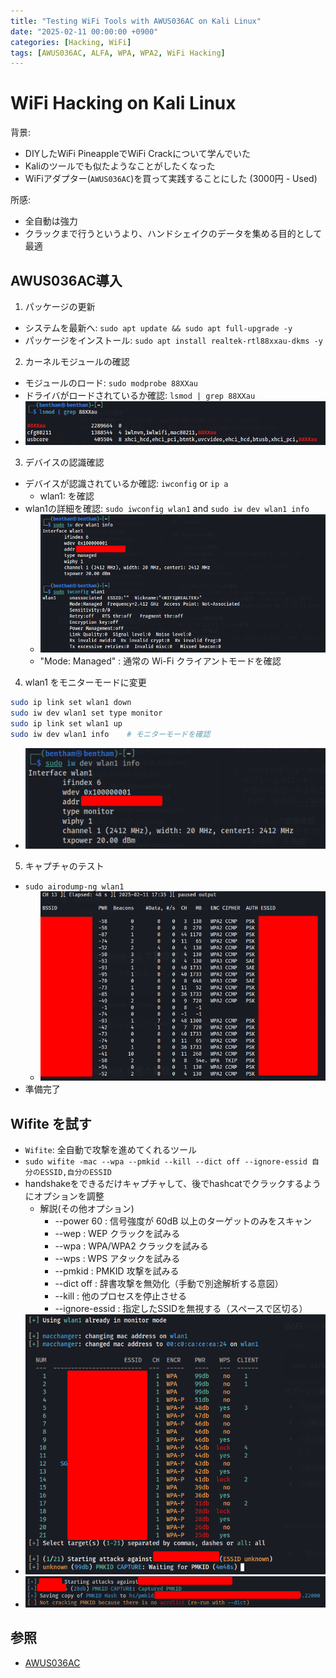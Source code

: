 ```yaml
---
title: "Testing WiFi Tools with AWUS036AC on Kali Linux"
date: "2025-02-11 00:00:00 +0900"
categories: [Hacking, WiFi]
tags: [AWUS036AC, ALFA, WPA, WPA2, WiFi Hacking]
---
```


# WiFi Hacking on Kali Linux

背景:
- DIYしたWiFi PineappleでWiFi Crackについて学んでいた
- Kaliのツールでも似たようなことがしたくなった
- WiFiアダプター(`AWUS036AC`)を買って実践することにした (3000円 - Used)

所感: 
- 全自動は強力
- クラックまで行うというより、ハンドシェイクのデータを集める目的として最適

## AWUS036AC導入

1. パッケージの更新
- システムを最新へ: `sudo apt update && sudo apt full-upgrade -y`
- パッケージをインストール: `sudo apt install realtek-rtl88xxau-dkms -y`

2. カーネルモジュールの確認
- モジュールのロード: `sudo modprobe 88XXau`
- ドライバがロードされているか確認: `lsmod | grep 88XXau`
- ![alt text](../assets/images/2025-02-11_18-11.png)

3. デバイスの認識確認
- デバイスが認識されているか確認: `iwconfig` or `ip a`
  - wlan1: を確認
- wlan1の詳細を確認: `sudo iwconfig wlan1` and `sudo iw dev wlan1 info`
  - ![alt text](../assets/images/2025-02-11_18-16.png)
  - "Mode: Managed" : 通常の Wi-Fi クライアントモードを確認

4. wlan1 をモニターモードに変更
```sh
sudo ip link set wlan1 down
sudo iw dev wlan1 set type monitor
sudo ip link set wlan1 up
sudo iw dev wlan1 info    # モニターモードを確認
```
- ![alt text](../assets/images/2025-02-11_18-19.png)

5. キャプチャのテスト
- `sudo airodump-ng wlan1`
  - ![alt text](../assets/images/2025-02-11_18-21.png)
- 準備完了

## Wifite を試す
- `Wifite`: 全自動で攻撃を進めてくれるツール
- `sudo wifite -mac --wpa --pmkid --kill --dict off --ignore-essid 自分のESSID,自分のESSID`
- handshakeをできるだけキャプチャして、後でhashcatでクラックするようにオプションを調整
  - 解説(その他オプション)
    - --power 60 : 信号強度が 60dB 以上のターゲットのみをスキャン
    - --wep : WEP クラックを試みる
    - --wpa : WPA/WPA2 クラックを試みる
    - --wps : WPS アタックを試みる
    - --pmkid : PMKID 攻撃を試みる
    - --dict off : 辞書攻撃を無効化（手動で別途解析する意図）
    - --kill : 他のプロセスを停止させる
    - --ignore-essid : 指定したSSIDを無視する（スペースで区切る）
- ![alt text](../assets/images/2025-02-12_10-20.png)
- ![alt text](../assets/images/2025-02-12_11-38.png)


## 参照

- [AWUS036AC](https://www.alfa.com.tw/products/awus036ac_1?variant=40320114327624)